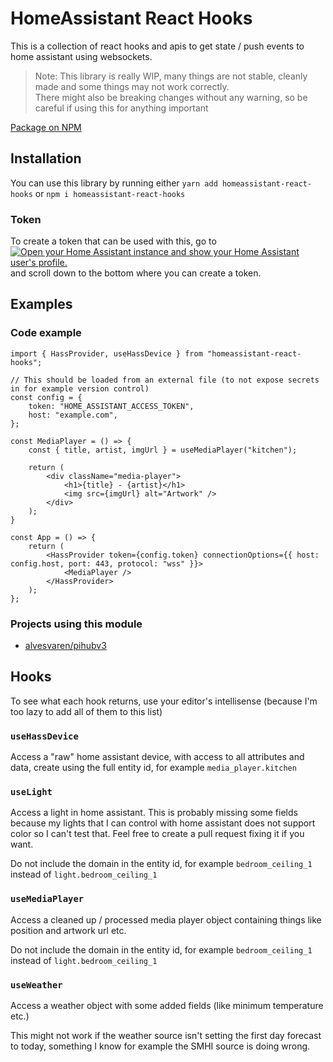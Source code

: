 # HomeAssistant React Hooks

This is a collection of react hooks and apis to get state / push events to home assistant using websockets.

> Note: This library is really WIP, many things are not stable, cleanly made and some things may not work correctly.<br/>
> There might also be breaking changes without any warning, so be careful if using this for anything important

[Package on NPM](https://www.npmjs.com/package/homeassistant-react-hooks)

## Installation

You can use this library by running either `yarn add homeassistant-react-hooks` or `npm i homeassistant-react-hooks`

### Token

To create a token that can be used with this, go to [![Open your Home Assistant instance and show your Home Assistant user's profile.](https://my.home-assistant.io/badges/profile.svg)](https://my.home-assistant.io/redirect/profile/) and scroll down to the bottom where you can create a token.


## Examples

### Code example

```tsx
import { HassProvider, useHassDevice } from "homeassistant-react-hooks";

// This should be loaded from an external file (to not expose secrets in for example version control)
const config = {
    token: "HOME_ASSISTANT_ACCESS_TOKEN",
    host: "example.com",
};

const MediaPlayer = () => {
    const { title, artist, imgUrl } = useMediaPlayer("kitchen");

    return (
        <div className="media-player">
            <h1>{title} - {artist}</h1>
            <img src={imgUrl} alt="Artwork" />
        </div>
    );
}

const App = () => {
    return (
        <HassProvider token={config.token} connectionOptions={{ host: config.host, port: 443, protocol: "wss" }}>
            <MediaPlayer />
        </HassProvider>
    );
};
```

### Projects using this module

 - [alvesvaren/pihubv3](https://github.com/alvesvaren/pihubv3)

## Hooks

To see what each hook returns, use your editor's intellisense (because I'm too lazy to add all of them to this list)

### `useHassDevice`

Access a "raw" home assistant device, with access to all attributes and data, create using the full entity id, for example `media_player.kitchen`

### `useLight`

Access a light in home assistant. This is probably missing some fields because my lights that I can control with home assistant does not support color so I can't test that. Feel free to create a pull request fixing it if you want.

Do not include the domain in the entity id, for example `bedroom_ceiling_1` instead of `light.bedroom_ceiling_1`

### `useMediaPlayer`

Access a cleaned up / processed media player object containing things like position and artwork url etc.

Do not include the domain in the entity id, for example `bedroom_ceiling_1` instead of `light.bedroom_ceiling_1`

### `useWeather`

Access a weather object with some added fields (like minimum temperature etc.)

This might not work if the weather source isn't setting the first day forecast to today, something I know for example the SMHI source is doing wrong.
